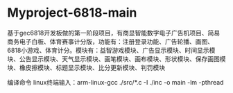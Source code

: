 # Myproject-6818-main
基于gec6818开发板做的第一阶段项目，有商显智能数字电子广告机项目、简易商务电子白板、体育赛事计分版，功能有：注册登录功能、广告轮播、画图、6818小游戏、体育计分。模块有：益智游戏模块、广告显示模块、时间显示模块、公告显示模块、天气显示模块、画笔模块、画布模块、形状模块、保存画图模块、橡皮擦模块、标题显示模块、比分更新模块、判罚模块



编译命令
linux终端输入：arm-linux-gcc ./src/*.c -I ./inc -o main -lm -pthread
